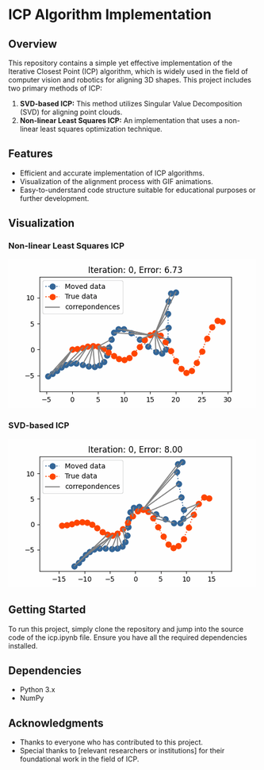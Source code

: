 # ICP Algorithm Implementation

## Overview
This repository contains a simple yet effective implementation of the Iterative Closest Point (ICP) algorithm, which is widely used in the field of computer vision and robotics for aligning 3D shapes. This project includes two primary methods of ICP:

1. **SVD-based ICP:** This method utilizes Singular Value Decomposition (SVD) for aligning point clouds.
2. **Non-linear Least Squares ICP:** An implementation that uses a non-linear least squares optimization technique.

## Features
- Efficient and accurate implementation of ICP algorithms.
- Visualization of the alignment process with GIF animations.
- Easy-to-understand code structure suitable for educational purposes or further development.

## Visualization

### Non-linear Least Squares ICP
![Non-linear Least Squares ICP](materials/non_linear_least_squared_icp.gif)

### SVD-based ICP
![SVD-based ICP](materials/svd_based_icp.gif)

## Getting Started
To run this project, simply clone the repository and jump into the source code of the icp.ipynb file. Ensure you have all the required dependencies installed.

## Dependencies
- Python 3.x
- NumPy

## Acknowledgments
- Thanks to everyone who has contributed to this project.
- Special thanks to [relevant researchers or institutions] for their foundational work in the field of ICP.
